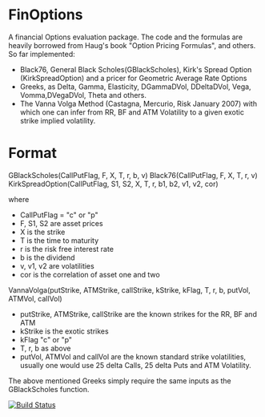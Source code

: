 # FinOptions

A financial Options evaluation package. The code and the formulas are heavily borrowed from Haug's book "Option Pricing Formulas", and others. So far implemented:

* Black76, General Black Scholes(GBlackScholes), Kirk's Spread Option (KirkSpreadOption) and a pricer for Geometric Average Rate Options
* Greeks, as Delta, Gamma, Elasticity, DGammaDVol, DDeltaDVol, Vega, Vomma,DVegaDVol, Theta and others.
* The Vanna Volga Method (Castagna, Mercurio, Risk January 2007) with which one can infer from RR, BF and ATM Volatility to a given exotic strike implied volatility.

# Format

GBlackScholes(CallPutFlag, F, X, T, r, b, v)
Black76(CallPutFlag, F, X, T, r, v)
KirkSpreadOption(CallPutFlag, S1, S2, X, T, r, b1, b2, v1, v2, cor)

where

* CallPutFlag = "c" or "p"
* F, S1, S2 are asset prices
* X is the strike
* T is the time to maturity
* r is the risk free interest rate  
* b is the dividend
* v, v1, v2 are volatilities
* cor is the correlation of asset one and two



VannaVolga(putStrike, ATMStrike, callStrike, kStrike, kFlag, T, r, b, putVol, ATMVol, callVol)

* putStrike, ATMStrike, callStrike are the known strikes for the RR, BF and ATM
* kStrike is the exotic strikes
* kFlag "c" or "p"
* T, r, b as above
* putVol, ATMVol and callVol are the known standard strike volatilities, usually one would use 25 delta Calls, 25 delta Puts and ATM Volatility.



The above mentioned Greeks simply require the same inputs as the GBlackScholes function.

[![Build Status](https://travis-ci.org/SvenDuve/FinOptions.jl.svg?branch=master)](https://travis-ci.org/SvenDuve/FinOptions.jl)

